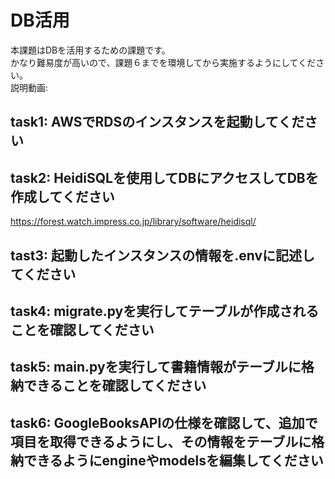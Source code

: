 ﻿# DB活用
本課題はDBを活用するための課題です。<BR>
かなり難易度が高いので、課題６までを環境してから実施するようにしてください。<BR>
説明動画:

## task1: AWSでRDSのインスタンスを起動してください
## task2: HeidiSQLを使用してDBにアクセスしてDBを作成してください<BR>
https://forest.watch.impress.co.jp/library/software/heidisql/
## tast3: 起動したインスタンスの情報を.envに記述してください
## task4: migrate.pyを実行してテーブルが作成されることを確認してください
## task5: main.pyを実行して書籍情報がテーブルに格納できることを確認してください
## task6: GoogleBooksAPIの仕様を確認して、追加で項目を取得できるようにし、その情報をテーブルに格納できるようにengineやmodelsを編集してください